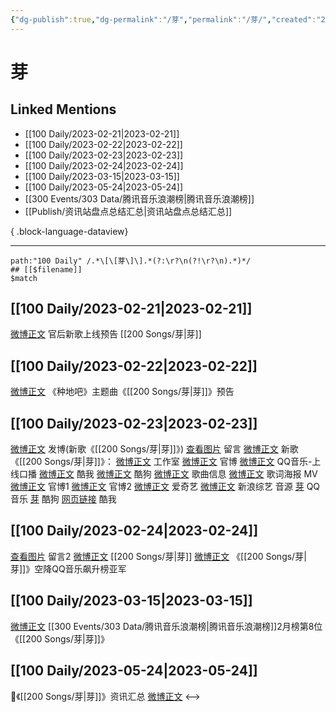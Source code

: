 ```yaml
---
{"dg-publish":true,"dg-permalink":"/芽","permalink":"/芽/","created":"2023-02-22T15:58:23.000+08:00","updated":"2023-08-24T18:20:04.612+08:00"}
---
```


# 芽

## Linked Mentions
- [[100 Daily/2023-02-21\|2023-02-21]]
- [[100 Daily/2023-02-22\|2023-02-22]]
- [[100 Daily/2023-02-23\|2023-02-23]]
- [[100 Daily/2023-02-24\|2023-02-24]]
- [[100 Daily/2023-03-15\|2023-03-15]]
- [[100 Daily/2023-05-24\|2023-05-24]]
- [[300 Events/303 Data/腾讯音乐浪潮榜\|腾讯音乐浪潮榜]]
- [[Publish/资讯站盘点总结汇总\|资讯站盘点总结汇总]]

{ .block-language-dataview}

---

```expander
path:"100 Daily" /.*\[\[芽\]\].*(?:\r?\n(?!\r?\n).*)*/
## [[$filename]]
$match
```
## [[100 Daily/2023-02-21\|2023-02-21]]
[微博正文](https://m.weibo.cn/5248300719/4871641895800070) 官后新歌上线预告 [[200 Songs/芽\|芽]]
## [[100 Daily/2023-02-22\|2023-02-22]]
[微博正文](https://weibo.com/detail/4872005121215443) 《种地吧》主题曲《[[200 Songs/芽\|芽]]》预告
## [[100 Daily/2023-02-23\|2023-02-23]]
[微博正文](https://m.weibo.cn/1736988591/4872284203124761) 发博(新歌《[[200 Songs/芽\|芽]]》)
[查看图片](https://wx1.sinaimg.cn/large/0088n2Pggy1hbdsums7gqj30yi0f0dgu.jpg) 留言 [微博正文](https://m.weibo.cn/1240959311/4872262530370320)
新歌《[[200 Songs/芽\|芽]]》：
[微博正文](https://m.weibo.cn/7478855230/4872095751996611) 工作室
[微博正文](https://m.weibo.cn/7781218487/4872242360484691) 官博
[微博正文](https://m.weibo.cn/2169129705/4872095735482314) QQ音乐-上线口播
[微博正文](https://m.weibo.cn/1738434147/4872095722638367) 酷我
[微博正文](https://m.weibo.cn/1665103091/4872208641688155) 酷狗
[微博正文](https://m.weibo.cn/6466290670/4872099699624556) 歌曲信息
[微博正文](https://m.weibo.cn/7781218487/4872250548030762) 歌词海报
MV
[微博正文](https://m.weibo.cn/7781218487/4872248218880199) 官博1
[微博正文](https://m.weibo.cn/7781218487/4872275075010991) 官博2
[微博正文](https://m.weibo.cn/1731986465/4872248190832143) 爱奇艺
[微博正文](https://m.weibo.cn/1878335471/4872251063666574) 新浪综艺
音源
[芽](https://weibo.cn/sinaurl?u=https%3A%2F%2Fi.y.qq.com%2Fv8%2Fplaysong.html%3Fsongid%3D397246914%26source%3Dyqq%26ADTAG%3Dhz_wb_sf%26channelId%3D10081987) QQ音乐
[芽](https://weibo.cn/sinaurl?u=https%3A%2F%2Ft3.kugou.com%2Fsong.html%3Fid%3D9aSek3cB8V3) 酷狗
[网页链接](https://weibo.cn/sinaurl?u=http%3A%2F%2Fm.kuwo.cn%2Fnewh5app%2Fplay_detail%2F263041806) 酷我
## [[100 Daily/2023-02-24\|2023-02-24]]
[查看图片](https://wx4.sinaimg.cn/large/0088n2Pggy1hbey0skaf0j30yi075t90.jpg) 留言2 [微博正文](https://weibo.com/1736988591/4872284203124761) [[200 Songs/芽\|芽]]
[微博正文](https://weibo.com/2169129705/4872766169550479) 《[[200 Songs/芽\|芽]]》空降QQ音乐飙升榜亚军
## [[100 Daily/2023-03-15\|2023-03-15]]
[微博正文](https://weibo.com/7530784115/4879616206970138) [[300 Events/303 Data/腾讯音乐浪潮榜\|腾讯音乐浪潮榜]]2月榜第8位《[[200 Songs/芽\|芽]]》
## [[100 Daily/2023-05-24\|2023-05-24]]
🌟《[[200 Songs/芽\|芽]]》资讯汇总 [微博正文](https://weibo.com/6466290670/4904857797132845)
<-->